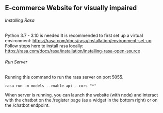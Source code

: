 ## E-commerce Website for visually impaired
###### Installing Rasa
Python 3.7 - 3.10 is needed
It is recommended to first set up a virtual environment: https://rasa.com/docs/rasa/installation/environment-set-up
Follow steps here to install rasa locally: https://rasa.com/docs/rasa/installation/installing-rasa-open-source

###### Run Server
Running this command to run the rasa server on port 5055.
```
rasa run -m models --enable-api --cors "*"
```

When server is running, you can launch the website (with node) and interact with the chatbot on the /register page (as a widget in the bottom right) or on the /chatbot endpoint.

